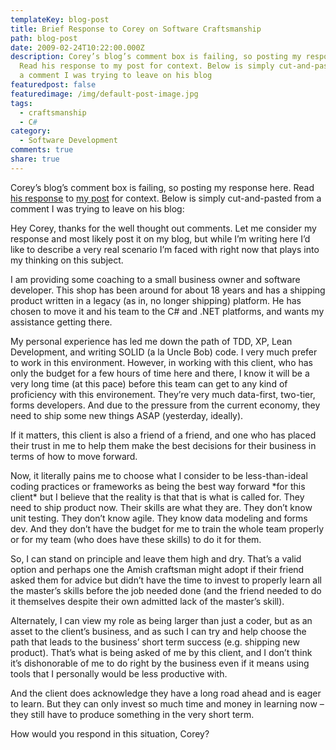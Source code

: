 ```yaml
---
templateKey: blog-post
title: Brief Response to Corey on Software Craftsmanship
path: blog-post
date: 2009-02-24T10:22:00.000Z
description: Corey’s blog’s comment box is failing, so posting my response here.
  Read his response to my post for context. Below is simply cut-and-pasted from
  a comment I was trying to leave on his blog
featuredpost: false
featuredimage: /img/default-post-image.jpg
tags:
  - craftsmanship
  - C#
category:
  - Software Development
comments: true
share: true
---
```

Corey’s blog’s comment box is failing, so posting my response here. Read [his response](http://programmingtour.blogspot.com/2009/02/re-software-craftsmanship-dogma-and.html) to [my post](/craftsmanship-quality-dogma-and-pragmatism) for context. Below is simply cut-and-pasted from a comment I was trying to leave on his blog:

Hey Corey, thanks for the well thought out comments. Let me consider my response and most likely post it on my blog, but while I’m writing here I’d like to describe a very real scenario I’m faced with right now that plays into my thinking on this subject.

I am providing some coaching to a small business owner and software developer. This shop has been around for about 18 years and has a shipping product written in a legacy (as in, no longer shipping) platform. He has chosen to move it and his team to the C# and .NET platforms, and wants my assistance getting there.

My personal experience has led me down the path of TDD, XP, Lean Development, and writing SOLID (a la Uncle Bob) code. I very much prefer to work in this environment. However, in working with this client, who has only the budget for a few hours of time here and there, I know it will be a very long time (at this pace) before this team can get to any kind of proficiency with this environement. They’re very much data-first, two-tier, forms developers. And due to the pressure from the current economy, they need to ship some new things ASAP (yesterday, ideally).

If it matters, this client is also a friend of a friend, and one who has placed their trust in me to help them make the best decisions for their business in terms of how to move forward.

Now, it literally pains me to choose what I consider to be less-than-ideal coding practices or frameworks as being the best way forward \*for this client\* but I believe that the reality is that that is what is called for. They need to ship product now. Their skills are what they are. They don’t know unit testing. They don’t know agile. They know data modeling and forms dev. And they don’t have the budget for me to train the whole team properly or for my team (who does have these skills) to do it for them.

So, I can stand on principle and leave them high and dry. That’s a valid option and perhaps one the Amish craftsman might adopt if their friend asked them for advice but didn’t have the time to invest to properly learn all the master’s skills before the job needed done (and the friend needed to do it themselves despite their own admitted lack of the master’s skill).

Alternately, I can view my role as being larger than just a coder, but as an asset to the client’s business, and as such I can try and help choose the path that leads to the business’ short term success (e.g. shipping new product). That’s what is being asked of me by this client, and I don’t think it’s dishonorable of me to do right by the business even if it means using tools that I personally would be less productive with.

And the client does acknowledge they have a long road ahead and is eager to learn. But they can only invest so much time and money in learning now – they still have to produce something in the very short term.

How would you respond in this situation, Corey?